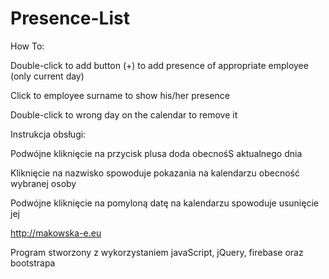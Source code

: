 # Presence-List

How To:

Double-click to add button (+) to add presence of appropriate employee (only current day)

Click to employee surname to show his/her presence

Double-click to wrong day on the calendar to remove it



Instrukcja obsługi:

Podwójne kliknięcie na przycisk plusa doda obecnośS aktualnego dnia

Kliknięcie na nazwisko spowoduje pokazania na kalendarzu obecność wybranej osoby

Podwójne kliknięcie na pomyloną datę na kalendarzu spowoduje usunięcie jej


http://makowska-e.eu

Program stworzony z wykorzystaniem javaScript, jQuery, firebase oraz bootstrapa

